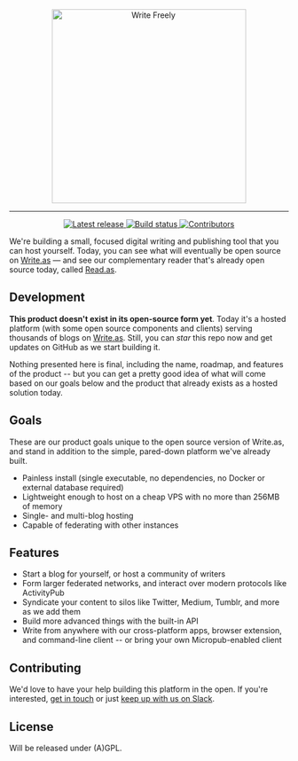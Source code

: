 &nbsp;
<p align="center">
	<a href="https://writefreely.org"><img src="https://writefreely.org/writefreely.svg" width="350px" alt="Write Freely" /></a>
</p>
<hr />
<p align="center">
	<a href="https://github.com/writeas/Write.as/releases/">
		<img src="https://img.shields.io/github/release/writeas/Write.as.svg" alt="Latest release" />
	</a>
	<a href="https://travis-ci.org/writeas/Write.as">
		<img src="https://travis-ci.org/writeas/Write.as.svg?branch=develop" alt="Build status" />
	</a>
	<a href="https://github.com/writeas/Write.as/contributors/">
		<img src="https://img.shields.io/github/contributors/writeas/Write.as.svg" alt="Contributors" />
	</a>
</p>

We're building a small, focused digital writing and publishing tool that you can host yourself. Today, you can see what will eventually be open source on [Write.as](https://write.as) &mdash; and see our complementary reader that's already open source today, called [Read.as](https://github.com/writeas/Read.as).

## Development

**This product doesn't exist in its open-source form yet**. Today it's a hosted platform (with some open source components and clients) serving thousands of blogs on [Write.as](https://write.as). Still, you can _star_ this repo now and get updates on GitHub as we start building it.

Nothing presented here is final, including the name, roadmap, and features of the product -- but you can get a pretty good idea of what will come based on our goals below and the product that already exists as a hosted solution today.

## Goals

These are our product goals unique to the open source version of Write.as, and stand in addition to the simple, pared-down platform we've already built.

* Painless install (single executable, no dependencies, no Docker or external database required)
* Lightweight enough to host on a cheap VPS with no more than 256MB of memory
* Single- and multi-blog hosting
* Capable of federating with other instances

## Features

* Start a blog for yourself, or host a community of writers
* Form larger federated networks, and interact over modern protocols like ActivityPub
* Syndicate your content to silos like Twitter, Medium, Tumblr, and more as we add them
* Build more advanced things with the built-in API
* Write from anywhere with our cross-platform apps, browser extension, and command-line client -- or bring your own Micropub-enabled client

## Contributing

We'd love to have your help building this platform in the open. If you're interested, [get in touch](https://write.as/contact) or just [keep up with us on Slack](http://slack.write.as).

## License

Will be released under (A)GPL.
